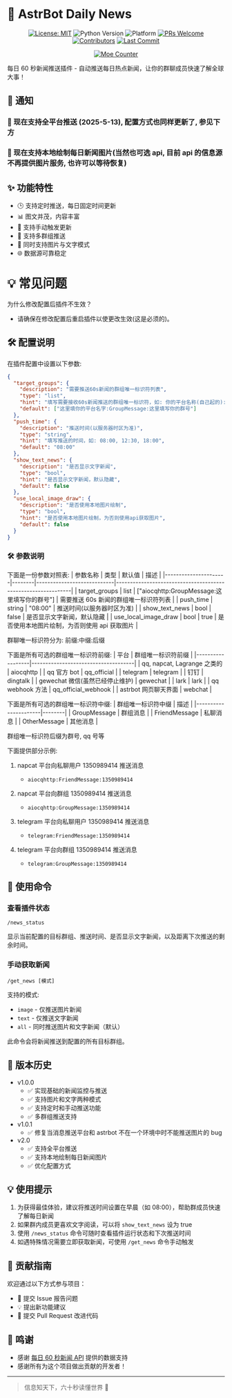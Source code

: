 # 📰 AstrBot Daily News

<div align="center">

[![License: MIT](https://img.shields.io/badge/License-MIT-blue.svg)](https://opensource.org/licenses/MIT)
![Python Version](https://img.shields.io/badge/Python-3.10%2B-blue)
![Platform](https://img.shields.io/badge/Platform-Windows%20%7C%20Linux%20%7C%20macOS-lightgrey)
[![PRs Welcome](https://img.shields.io/badge/PRs-Welcome-brightgreen)](CONTRIBUTING.md)
[![Contributors](https://img.shields.io/github/contributors/anka-afk/astrbot_plugin_daily_news?color=green)](https://github.com/anka-afk/astrbot_plugin_daily_news/graphs/contributors)
[![Last Commit](https://img.shields.io/github/last-commit/anka-afk/astrbot_plugin_daily_news)](https://github.com/anka-afk/astrbot_plugin_daily_news/commits/main)

</div>

<div align="center">

[![Moe Counter](https://count.getloli.com/get/@DailyNewsPlugin?theme=moebooru)](https://github.com/anka-afk/astrbot_plugin_daily_news)

</div>

每日 60 秒新闻推送插件 - 自动推送每日热点新闻，让你的群聊成员快速了解全球大事！

## 📢 通知

### 🎉 现在支持全平台推送 (2025-5-13), 配置方式也同样更新了, 参见下方

### 🎉 现在支持本地绘制每日新闻图片(当然也可选 api, 目前 api 的信息源不再提供图片服务, 也许可以等待恢复)

## ✨ 功能特性

- 🕒 支持定时推送，每日固定时间更新
- 📊 图文并茂，内容丰富
- 🔄 支持手动触发更新
- 🎯 支持多群组推送
- 📱 同时支持图片与文字模式
- 🌐 数据源可靠稳定

# 💡 常见问题

为什么修改配置后插件不生效？

- 请确保在修改配置后重启插件以使更改生效(这是必须的)。

## 🛠️ 配置说明

在插件配置中设置以下参数:

```json
{
  "target_groups": {
    "description": "需要推送60s新闻的群组唯一标识符列表",
    "type": "list",
    "hint": "填写需要接收60s新闻推送的群组唯一标识符，如: 你的平台名称(自己起的):GroupMessage:1350989414, napcat:FriendMessage:123456, telegram:FriendMessage:123456",
    "default": ["这里填你的平台名字:GroupMessage:这里填写你的群号"]
  },
  "push_time": {
    "description": "推送时间(以服务器时区为准)",
    "type": "string",
    "hint": "填写推送的时间，如: 08:00, 12:30, 18:00",
    "default": "08:00"
  },
  "show_text_news": {
    "description": "是否显示文字新闻",
    "type": "bool",
    "hint": "是否显示文字新闻，默认隐藏",
    "default": false
  },
  "use_local_image_draw": {
    "description": "是否使用本地图片绘制",
    "type": "bool",
    "hint": "是否使用本地图片绘制，为否则使用api获取图片",
    "default": false
  }
}
```

### 🛠️ 参数说明

下面是一份参数对照表:
| 参数名称 | 类型 | 默认值 | 描述 |
|----------------------|--------|----------------------------|--------------------------------------------------------------|
| target_groups | list | ["aiocqhttp:GroupMessage:这里填写你的群号"] | 需要推送 60s 新闻的群组唯一标识符列表 |
| push_time | string | "08:00" | 推送时间(以服务器时区为准) |
| show_text_news | bool | false | 是否显示文字新闻，默认隐藏 |
| use_local_image_draw | bool | true | 是否使用本地图片绘制，为否则使用 api 获取图片 |

群聊唯一标识符分为: 前缀:中缀:后缀

下面是所有可选的群组唯一标识符前缀:
| 平台 | 群组唯一标识符前缀 |
|------------------|-------------------------------------|
| qq, napcat, Lagrange 之类的 | aiocqhttp |
| qq 官方 bot | qq_official |
| telegram | telegram |
| 钉钉 | dingtalk |
| gewechat 微信(虽然已经停止维护) | gewechat |
| lark | lark |
| qq webhook 方法 | qq_official_webhook |
| astrbot 网页聊天界面 | webchat |

下面是所有可选的群组唯一标识符中缀:
| 群组唯一标识符中缀 | 描述 |
|----------------------|--------|
| GroupMessage | 群组消息 |
| FriendMessage | 私聊消息 |
| OtherMessage | 其他消息 |

群组唯一标识符后缀为群号, qq 号等

下面提供部分示例:

1. napcat 平台向私聊用户 1350989414 推送消息

   - `aiocqhttp:FriendMessage:1350989414`

2. napcat 平台向群组 1350989414 推送消息

   - `aiocqhttp:GroupMessage:1350989414`

3. telegram 平台向私聊用户 1350989414 推送消息

   - `telegram:FriendMessage:1350989414`

4. telegram 平台向群组 1350989414 推送消息
   - `telegram:GroupMessage:1350989414`

## 📝 使用命令

### 查看插件状态

```
/news_status
```

显示当前配置的目标群组、推送时间、是否显示文字新闻，以及距离下次推送的剩余时间。

### 手动获取新闻

```
/get_news [模式]
```

支持的模式:

- `image` - 仅推送图片新闻
- `text` - 仅推送文字新闻
- `all` - 同时推送图片和文字新闻（默认）

此命令会将新闻推送到配置的所有目标群组。

## 🔄 版本历史

- v1.0.0
  - ✅ 实现基础的新闻监控与推送
  - ✅ 支持图片和文字两种模式
  - ✅ 支持定时和手动推送功能
  - ✅ 多群组推送支持
- v1.0.1
  - ✅ 修复当消息推送平台和 astrbot 不在一个环境中时不能推送图片的 bug
- v2.0
  - ✅ 支持全平台推送
  - ✅ 支持本地绘制每日新闻图片
  - ✅ 优化配置方式

## 💡 使用提示

1. 为获得最佳体验，建议将推送时间设置在早晨（如 08:00），帮助群成员快速了解每日新闻
2. 如果群内成员更喜欢文字阅读，可以将 `show_text_news` 设为 true
3. 使用 `/news_status` 命令可随时查看插件运行状态和下次推送时间
4. 如遇特殊情况需要立即获取新闻，可使用 `/get_news` 命令手动触发

## 👥 贡献指南

欢迎通过以下方式参与项目：

- 🐛 提交 Issue 报告问题
- 💡 提出新功能建议
- 🔧 提交 Pull Request 改进代码

## 🌟 鸣谢

- 感谢 [每日 60 秒新闻 API](https://60s-api.viki.moe/v2/60s) 提供的数据支持
- 感谢所有为这个项目做出贡献的开发者！

---

> 信息知天下，六十秒读懂世界 📰
